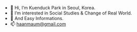 - 👋 Hi, I’m Kuenduck Park in Seoul, Korea.
- 👀 I’m interested in Social Studies & Change of Real World.
- 👀 And Easy Informations.
- 📫 haanmaum@gmail.com

<!---
haanmaum/haanmaum is a ✨ special ✨ repository because its `README.md` (this file) appears on your GitHub profile.
You can click the Preview link to take a look at your changes.
--->
